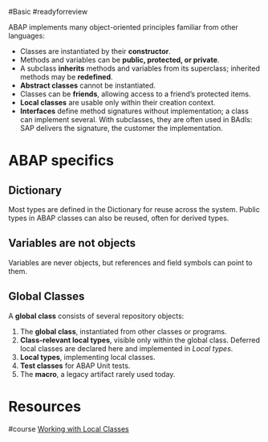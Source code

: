 #Basic 
#readyforreview 

ABAP implements many object-oriented principles familiar from other languages:

- Classes are instantiated by their **constructor**.
- Methods and variables can be **public, protected, or private**.
- A subclass **inherits** methods and variables from its superclass; inherited methods may be **redefined**.
- **Abstract classes** cannot be instantiated.
- Classes can be **friends**, allowing access to a friend’s protected items.
- **Local classes** are usable only within their creation context.
- **Interfaces** define method signatures without implementation; a class can implement several. With subclasses, they are often used in BAdIs: SAP delivers the signature, the customer the implementation.
# ABAP specifics
## Dictionary
Most types are defined in the Dictionary for reuse across the system. Public types in ABAP classes can also be reused, often for derived types.
## Variables are not objects
Variables are never objects, but references and field symbols can point to them.
## Global Classes
A **global class** consists of several repository objects:

1. The **global class**, instantiated from other classes or programs.
2. **Class-relevant local types**, visible only within the global class. Deferred local classes are declared here and implemented in _Local types_.
3. **Local types**, implementing local classes.
4. **Test classes** for ABAP Unit tests.
5. The **macro**, a legacy artifact rarely used today.

# Resources
#course [Working with Local Classes](https://learning.sap.com/learning-journeys/acquire-core-abap-skills/defining-a-local-class_d4f46591-157b-468f-b94a-8d484d5ddca9)